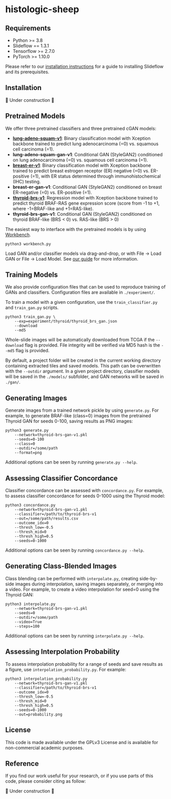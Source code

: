 # histologic-sheep

## Requirements
- Python >= 3.8
- Slideflow == 1.3.1
- Tensorflow >= 2.7.0
- PyTorch >= 1.10.0

Please refer to our [installation instructions](https://slideflow.dev/installation.html) for a guide to installing Slideflow and its prerequisites.

## Installation

🚧 Under construction 🚧

## Pretrained Models

We offer three pretrained classifiers and three pretrained cGAN models:

- **[lung-adeno-squam-v1](https://huggingface.co/jamesdolezal/lung-adeno-squam-v1)**: Binary classification model with Xception backbone trained to predict lung adenocarcinoma (=0) vs. squamous cell carcinoma (=1).
- **lung-adeno-squam-gan-v1**: Conditional GAN (StyleGAN2) conditioned on lung adenocarcinoma (=0) vs. squamous cell carcinoma (=1).
- **[breast-er-v1](https://huggingface.co/jamesdolezal/breast-er-v1)**: Binary classification model with Xception backbone trained to predict breast estrogen receptor (ER) negative (=0) vs. ER-positive (=1), with ER status determined through immunohistochemical (IHC) testing.
- **breast-er-gan-v1**: Conditional GAN (StyleGAN2) conditioned on breast ER-negative (=0) vs. ER-positive (=1).
- **[thyroid-brs-v1](https://huggingface.co/jamesdolezal/thyroid-brs-v1)**: Regression model with Xception backbone trained to predict thyroid BRAF-RAS gene expression score (score from -1 to +1, where -1=BRAF-like and +1=RAS-like).
- **thyroid-brs-gan-v1**: Conditional GAN (StyleGAN2) conditioned on thyroid BRAF-like (BRS < 0) vs. RAS-like (BRS > 0)

The easiest way to interface with the pretrained models is by using [Workbench](https://slideflow.dev/workbench_tools.html).


```
python3 workbench.py
```

Load GAN and/or classifier models via drag-and-drop, or with File -> Load GAN or File -> Load Model. See [our guide](https://slideflow.dev/workbench_tools.html#stylegan) for more information.

## Training Models

We also provide configuration files that can be used to reproduce training of GANs and classifiers. Configuration files are available in ``./experiment/``.

To train a model with a given configuration, use the ``train_classifier.py`` and ``train_gan.py`` scripts.

```
python3 train_gan.py \
    --exp=experiment/thyroid/thyroid_brs_gan.json
    --download
    --md5
```

Whole-slide images will be automatically downloaded from TCGA if the ``--download`` flag is provided. File integrity will be verified via MD5 hash is the ``--md5`` flag is provided.

By default, a project folder will be created in the current working directory containing extracted tiles and saved models. This path can be overwritten with the ``--outdir`` argument. In a given project directory, classifier models will be saved in the ``./models/`` subfolder, and GAN networks will be saved in ``./gan/``.

## Generating Images

Generate images from a trained network pickle by using ``generate.py``. For example, to generate BRAF-like (class=0) images from the pretrained Thyroid GAN for seeds 0-100, saving results as PNG images:

```
python3 generate.py
    --network=thyroid-brs-gan-v1.pkl
    --seeds=0-100
    --class=0
    --outdir=/some/path
    --format=png
```

Additional options can be seen by running ``generate.py --help``.

## Assessing Classifier Concordance

Classifier concordance can be assessed with ``concordance.py``. For example, to assess classifier concordance for seeds 0-1000 using the Thyroid model:

```
python3 concordance.py
    --network=thyroid-brs-gan-v1.pkl
    --classifier=/path/to/thyroid-brs-v1
    --out=/some/path/results.csv
    --outcome_idx=0
    --thresh_low=-0.5
    --thresh_mid=0
    --thresh_high=0.5
    --seeds=0-1000
```

Additional options can be seen by running ``concordance.py --help``.

## Generating Class-Blended Images

Class blending can be performed with ``interpolate.py``, creating side-by-side images during interpolation, saving images separately, or merging into a video. For example, to create a video interpolation for seed=0 using the Thyroid GAN:

```
python3 interpolate.py
    --network=thyroid-brs-gan-v1.pkl
    --seeds=0
    --outdir=/some/path
    --video=True
    --steps=100
```

Additional options can be seen by running ``interpolate.py --help``.

## Assessing Interpolation Probability

To assess interpolation probability for a range of seeds and save results as a figure, use ``interpolation_probability.py``. For example:

```
python3 interpolation_probability.py
    --network=thyroid-brs-gan-v1.pkl
    --classifier=/path/to/thyroid-brs-v1
    --outcome_idx=0
    --thresh_low=-0.5
    --thresh_mid=0
    --thresh_high=0.5
    --seeds=0-1000
    --out=probability.png
```
## License

This code is made available under the GPLv3 License and is available for non-commercial academic purposes.

## Reference

If you find our work useful for your research, or if you use parts of this code, please consider citing as follow:

🚧 Under construction 🚧
